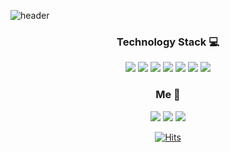 
![header](https://capsule-render.vercel.app/api?type=waving&color=auto&height=300&section=header&text=Park%20jiyoon👀&fontSize=90)


<div align=center>  

### Technology Stack 💻 

<img src="https://img.shields.io/badge/Python-3766AB?style=flat-square&logo=Python&logoColor=white"/> <img src="https://img.shields.io/badge/github-181717?style=flat-square&logo=github&logoColor=white">
<img src="https://img.shields.io/badge/Android Studio-3DDC84?style=flat-square&logo=Android Studio&logoColor=white"/> <img src="https://img.shields.io/badge/Selenium-43B02A?style=flat-square&logo=Selenium&logoColor=white"/>  <img src="https://img.shields.io/badge/Unity-FFFFFF?style=flat-square&logo=Unity&logoColor=black"/>  <img src="https://img.shields.io/badge/Markdown-5C4C9F?style=flat-square&logo=Markdown&logoColor=white"/>
<img src="https://img.shields.io/badge/C-A8B9CC?style=flat-square&logo=C&logoColor=white"/>



### Me 🐼

<a href="https://www.instagram.com/diyoony/" target="_blank"><img src="https://img.shields.io/badge/Instagram-white?style=flat-square&logo=Instagram&logoColor=#E4405F"/></a> <a href="bbpgy1995@gmail.com/" target="_blank"><img src="https://img.shields.io/badge/Gmail-white?style=flat-square&logo=Gmail&logoColor=#EA4335"/></a> 
<a href="bbpgy@naver/" target="_blank"><img src="https://img.shields.io/badge/Naver-white?style=flat-square&logo=Naver&logoColor=#03C75A"/></a> 


[![Hits](https://hits.seeyoufarm.com/api/count/incr/badge.svg?url=https%3A%2F%2Fgithub.com%2FPark-jiyoon&count_bg=%238D9BF0&title_bg=%23555555&icon=&icon_color=%23E7E7E7&title=hits&edge_flat=false)](https://hits.seeyoufarm.com)


 </div>
